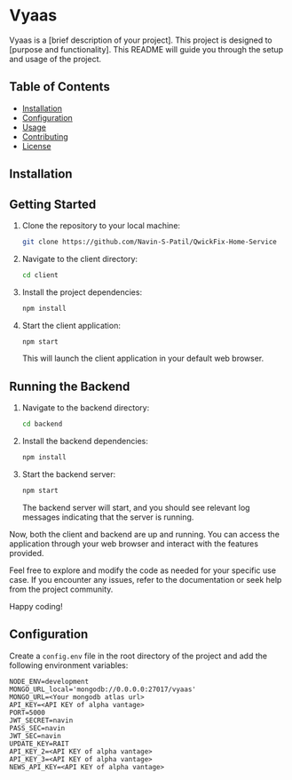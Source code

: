 # Vyaas

Vyaas is a [brief description of your project]. This project is designed to [purpose and functionality]. This README will guide you through the setup and usage of the project.

## Table of Contents
- [Installation](#installation)
- [Configuration](#configuration)
- [Usage](#usage)
- [Contributing](#contributing)
- [License](#license)

## Installation

## Getting Started

1. Clone the repository to your local machine:

    ```bash
    git clone https://github.com/Navin-S-Patil/QwickFix-Home-Service
    ```

2. Navigate to the client directory:

    ```bash
    cd client
    ```

3. Install the project dependencies:

    ```bash
    npm install
    ```

4. Start the client application:

    ```bash
    npm start
    ```

    This will launch the client application in your default web browser.

## Running the Backend

1. Navigate to the backend directory:

    ```bash
    cd backend
    ```

2. Install the backend dependencies:

    ```bash
    npm install
    ```

3. Start the backend server:

    ```bash
    npm start
    ```

    The backend server will start, and you should see relevant log messages indicating that the server is running.

Now, both the client and backend are up and running. You can access the application through your web browser and interact with the features provided.

Feel free to explore and modify the code as needed for your specific use case. If you encounter any issues, refer to the documentation or seek help from the project community.

Happy coding!

## Configuration

Create a `config.env` file in the root directory of the project and add the following environment variables:


```env
NODE_ENV=development
MONGO_URL_local='mongodb://0.0.0.0:27017/vyaas'
MONGO_URL=<Your mongodb atlas url>
API_KEY=<API KEY of alpha vantage>
PORT=5000
JWT_SECRET=navin
PASS_SEC=navin
JWT_SEC=navin
UPDATE_KEY=RAIT
API_KEY_2=<API KEY of alpha vantage>
API_KEY_3=<API KEY of alpha vantage>
NEWS_API_KEY=<API KEY of alpha vantage>
